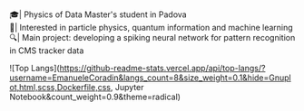 🎓| Physics of Data Master's student in Padova  <br />
🚀| Interested in particle physics, quantum information and machine learning<br />
🔍| Main project: developing a spiking neural network for pattern recognition in CMS tracker data  <br />

<!---
EmanueleCoradin/EmanueleCoradin is a ✨ special ✨ repository because its `README.md` (this file) appears on your GitHub profile.
You can click the Preview link to take a look at your changes.

[![Anurag's GitHub stats](https://github-readme-stats.vercel.app/api?username=EmanueleCoradin)](https://github.com/anuraghazra/github-readme-stats)
<br />
--->
![Top Langs](https://github-readme-stats.vercel.app/api/top-langs/?username=EmanueleCoradin&langs_count=8&size_weight=0.1&hide=Gnuplot,html,scss,Dockerfile,css, Jupyter Notebook&count_weight=0.9&theme=radical)
